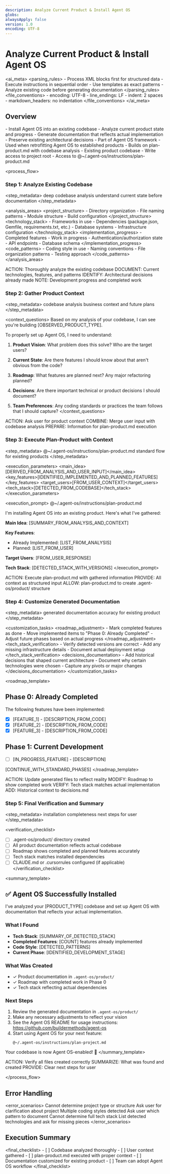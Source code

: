 ```yaml
---
description: Analyze Current Product & Install Agent OS
globs:
alwaysApply: false
version: 1.0
encoding: UTF-8
---
```


# Analyze Current Product & Install Agent OS

<ai_meta>
  <parsing_rules>
    - Process XML blocks first for structured data
    - Execute instructions in sequential order
    - Use templates as exact patterns
    - Analyze existing code before generating documentation
  </parsing_rules>
  <file_conventions>
    - encoding: UTF-8
    - line_endings: LF
    - indent: 2 spaces
    - markdown_headers: no indentation
  </file_conventions>
</ai_meta>

## Overview

<purpose>
  - Install Agent OS into an existing codebase
  - Analyze current product state and progress
  - Generate documentation that reflects actual implementation
  - Preserve existing architectural decisions
</purpose>

<context>
  - Part of Agent OS framework
  - Used when retrofitting Agent OS to established products
  - Builds on plan-product.md with codebase analysis
</context>

<prerequisites>
  - Existing product codebase
  - Write access to project root
  - Access to @~/.agent-os/instructions/plan-product.md
</prerequisites>

<process_flow>

<step number="1" name="analyze_existing_codebase">

### Step 1: Analyze Existing Codebase

<step_metadata>
  <action>deep codebase analysis</action>
  <purpose>understand current state before documentation</purpose>
</step_metadata>

<analysis_areas>
  <project_structure>
    - Directory organization
    - File naming patterns
    - Module structure
    - Build configuration
  </project_structure>
  <technology_stack>
    - Frameworks in use
    - Dependencies (package.json, Gemfile, requirements.txt, etc.)
    - Database systems
    - Infrastructure configuration
  </technology_stack>
  <implementation_progress>
    - Completed features
    - Work in progress
    - Authentication/authorization state
    - API endpoints
    - Database schema
  </implementation_progress>
  <code_patterns>
    - Coding style in use
    - Naming conventions
    - File organization patterns
    - Testing approach
  </code_patterns>
</analysis_areas>

<instructions>
  ACTION: Thoroughly analyze the existing codebase
  DOCUMENT: Current technologies, features, and patterns
  IDENTIFY: Architectural decisions already made
  NOTE: Development progress and completed work
</instructions>

</step>

<step number="2" name="gather_product_context">

### Step 2: Gather Product Context

<step_metadata>
  <supplements>codebase analysis</supplements>
  <gathers>business context and future plans</gathers>
</step_metadata>

<context_questions>
  Based on my analysis of your codebase, I can see you're building [OBSERVED_PRODUCT_TYPE].

  To properly set up Agent OS, I need to understand:

  1. **Product Vision**: What problem does this solve? Who are the target users?

  2. **Current State**: Are there features I should know about that aren't obvious from the code?

  3. **Roadmap**: What features are planned next? Any major refactoring planned?

  4. **Decisions**: Are there important technical or product decisions I should document?

  5. **Team Preferences**: Any coding standards or practices the team follows that I should capture?
</context_questions>

<instructions>
  ACTION: Ask user for product context
  COMBINE: Merge user input with codebase analysis
  PREPARE: Information for plan-product.md execution
</instructions>

</step>

<step number="3" name="execute_plan_product">

### Step 3: Execute Plan-Product with Context

<step_metadata>
  <uses>@~/.agent-os/instructions/plan-product.md</uses>
  <modifies>standard flow for existing products</modifies>
</step_metadata>

<execution_parameters>
  <main_idea>[DERIVED_FROM_ANALYSIS_AND_USER_INPUT]</main_idea>
  <key_features>[IDENTIFIED_IMPLEMENTED_AND_PLANNED_FEATURES]</key_features>
  <target_users>[FROM_USER_CONTEXT]</target_users>
  <tech_stack>[DETECTED_FROM_CODEBASE]</tech_stack>
</execution_parameters>

<execution_prompt>
  @~/.agent-os/instructions/plan-product.md

  I'm installing Agent OS into an existing product. Here's what I've gathered:

  **Main Idea**: [SUMMARY_FROM_ANALYSIS_AND_CONTEXT]

  **Key Features**:
  - Already Implemented: [LIST_FROM_ANALYSIS]
  - Planned: [LIST_FROM_USER]

  **Target Users**: [FROM_USER_RESPONSE]

  **Tech Stack**: [DETECTED_STACK_WITH_VERSIONS]
</execution_prompt>

<instructions>
  ACTION: Execute plan-product.md with gathered information
  PROVIDE: All context as structured input
  ALLOW: plan-product.md to create .agent-os/product/ structure
</instructions>

</step>

<step number="4" name="customize_generated_files">

### Step 4: Customize Generated Documentation

<step_metadata>
  <refines>generated documentation</refines>
  <ensures>accuracy for existing product</ensures>
</step_metadata>

<customization_tasks>
  <roadmap_adjustment>
    - Mark completed features as done
    - Move implemented items to "Phase 0: Already Completed"
    - Adjust future phases based on actual progress
  </roadmap_adjustment>
  <tech_stack_verification>
    - Verify detected versions are correct
    - Add any missing infrastructure details
    - Document actual deployment setup
  </tech_stack_verification>
  <decisions_documentation>
    - Add historical decisions that shaped current architecture
    - Document why certain technologies were chosen
    - Capture any pivots or major changes
  </decisions_documentation>
</customization_tasks>

<roadmap_template>
  ## Phase 0: Already Completed

  The following features have been implemented:

  - [x] [FEATURE_1] - [DESCRIPTION_FROM_CODE]
  - [x] [FEATURE_2] - [DESCRIPTION_FROM_CODE]
  - [x] [FEATURE_3] - [DESCRIPTION_FROM_CODE]

  ## Phase 1: Current Development

  - [ ] [IN_PROGRESS_FEATURE] - [DESCRIPTION]

  [CONTINUE_WITH_STANDARD_PHASES]
</roadmap_template>

<instructions>
  ACTION: Update generated files to reflect reality
  MODIFY: Roadmap to show completed work
  VERIFY: Tech stack matches actual implementation
  ADD: Historical context to decisions.md
</instructions>

</step>

<step number="5" name="final_verification">

### Step 5: Final Verification and Summary

<step_metadata>
  <verifies>installation completeness</verifies>
  <provides>next steps for user</provides>
</step_metadata>

<verification_checklist>
  - [ ] .agent-os/product/ directory created
  - [ ] All product documentation reflects actual codebase
  - [ ] Roadmap shows completed and planned features accurately
  - [ ] Tech stack matches installed dependencies
  - [ ] CLAUDE.md or .cursorrules configured (if applicable)
</verification_checklist>

<summary_template>
  ## ✅ Agent OS Successfully Installed

  I've analyzed your [PRODUCT_TYPE] codebase and set up Agent OS with documentation that reflects your actual implementation.

  ### What I Found

  - **Tech Stack**: [SUMMARY_OF_DETECTED_STACK]
  - **Completed Features**: [COUNT] features already implemented
  - **Code Style**: [DETECTED_PATTERNS]
  - **Current Phase**: [IDENTIFIED_DEVELOPMENT_STAGE]

  ### What Was Created

  - ✓ Product documentation in `.agent-os/product/`
  - ✓ Roadmap with completed work in Phase 0
  - ✓ Tech stack reflecting actual dependencies

  ### Next Steps

  1. Review the generated documentation in `.agent-os/product/`
  2. Make any necessary adjustments to reflect your vision
  3. See the Agent OS README for usage instructions: https://github.com/buildermethods/agent-os
  4. Start using Agent OS for your next feature:
     ```
     @~/.agent-os/instructions/plan-project.md
     ```

  Your codebase is now Agent OS-enabled! 🚀
</summary_template>

<instructions>
  ACTION: Verify all files created correctly
  SUMMARIZE: What was found and created
  PROVIDE: Clear next steps for user
</instructions>

</step>

</process_flow>

## Error Handling

<error_scenarios>
  <scenario name="no_clear_structure">
    <condition>Cannot determine project type or structure</condition>
    <action>Ask user for clarification about project</action>
  </scenario>
  <scenario name="conflicting_patterns">
    <condition>Multiple coding styles detected</condition>
    <action>Ask user which pattern to document</action>
  </scenario>
  <scenario name="missing_dependencies">
    <condition>Cannot determine full tech stack</condition>
    <action>List detected technologies and ask for missing pieces</action>
  </scenario>
</error_scenarios>

## Execution Summary

<final_checklist>
  <verify>
    - [ ] Codebase analyzed thoroughly
    - [ ] User context gathered
    - [ ] plan-product.md executed with proper context
    - [ ] Documentation customized for existing product
    - [ ] Team can adopt Agent OS workflow
  </verify>
</final_checklist>
